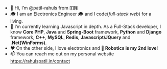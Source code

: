 - 👋 Hi, I’m @patil-rahuls from **🇮🇳**
- 🎓 I am an Electronics Engineer 🎓 and I code(_full-stack web_) for a living.
- 🌱 I’m currently learning Javascript in depth. As a Full-Stack developer, I know **Core PHP**, **Java** and **Spring-Boot** framework, **Python** and **Django** framework, **C++**, **MySQL**, **Redis**, **Javascript/JQuery** and **.Net(WinForms)**.
- ❤️ On the other side, I love electronics and **🤖 Robotics is my 2nd love**!
- 📫 You can reach me out on my personal website https://rahulspatil.in/contact

<!---
patil-rahuls/patil-rahuls is a ✨ special ✨ repository because its `README.md` (this file) appears on your GitHub profile.
You can click the Preview link to take a look at your changes.
--->
